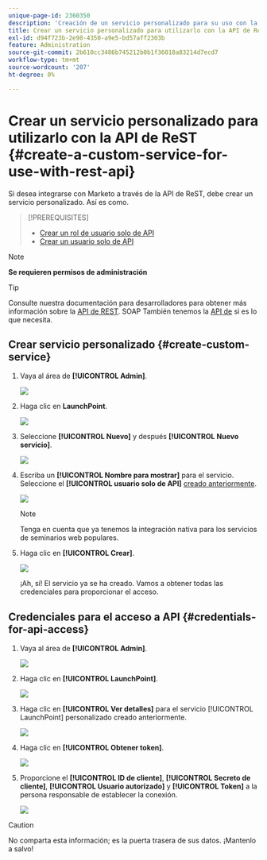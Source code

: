 ```yaml
---
unique-page-id: 2360350
description: 'Creación de un servicio personalizado para su uso con la API de ReST: documentos de Marketo: documentación del producto'
title: Crear un servicio personalizado para utilizarlo con la API de ReST
exl-id: d94f723b-2e98-4350-a9e5-bd57aff2303b
feature: Administration
source-git-commit: 2b610cc3486b745212b0b1f36018a83214d7ecd7
workflow-type: tm+mt
source-wordcount: '207'
ht-degree: 0%

---
```


# Crear un servicio personalizado para utilizarlo con la API de ReST {#create-a-custom-service-for-use-with-rest-api}

Si desea integrarse con Marketo a través de la API de ReST, debe crear un servicio personalizado. Así es como.

>[!PREREQUISITES]
>
>* [Crear un rol de usuario solo de API](/help/marketo/product-docs/administration/users-and-roles/create-an-api-only-user-role.md)
>* [Crear un usuario solo de API](/help/marketo/product-docs/administration/users-and-roles/create-an-api-only-user.md)
>

>[!NOTE]
>
>**Se requieren permisos de administración**

>[!TIP]
>
>Consulte nuestra documentación para desarrolladores para obtener más información sobre la [API de REST](https://developer.adobe.com/marketo-apis/). SOAP También tenemos la [API de](https://experienceleague.adobe.com/es/docs/marketo-developer/marketo/soap/soap-api) si es lo que necesita.

## Crear servicio personalizado {#create-custom-service}

1. Vaya al área de **[!UICONTROL Admin]**.

   ![](assets/create-a-custom-service-for-use-with-rest-api-1.png)

1. Haga clic en **LaunchPoint**.

   ![](assets/create-a-custom-service-for-use-with-rest-api-2.png)

1. Seleccione **[!UICONTROL Nuevo]** y después **[!UICONTROL Nuevo servicio]**.

   ![](assets/create-a-custom-service-for-use-with-rest-api-3.png)

1. Escriba un **[!UICONTROL Nombre para mostrar]** para el servicio. Seleccione el **[!UICONTROL usuario solo de API]** [creado anteriormente](/help/marketo/product-docs/administration/users-and-roles/create-an-api-only-user.md).

   ![](assets/create-a-custom-service-for-use-with-rest-api-4.png)

   >[!NOTE]
   >
   >Tenga en cuenta que ya tenemos la integración nativa para los servicios de seminarios web populares.

1. Haga clic en **[!UICONTROL Crear]**.

   ![](assets/create-a-custom-service-for-use-with-rest-api-5.png)

   ¡Ah, sí! El servicio ya se ha creado. Vamos a obtener todas las credenciales para proporcionar el acceso.

## Credenciales para el acceso a API {#credentials-for-api-access}

1. Vaya al área de **[!UICONTROL Admin]**.

   ![](assets/create-a-custom-service-for-use-with-rest-api-6.png)

1. Haga clic en **[!UICONTROL LaunchPoint]**.

   ![](assets/create-a-custom-service-for-use-with-rest-api-7.png)

1. Haga clic en **[!UICONTROL Ver detalles]** para el servicio [!UICONTROL LaunchPoint] personalizado creado anteriormente.

   ![](assets/create-a-custom-service-for-use-with-rest-api-8.png)

1. Haga clic en **[!UICONTROL Obtener token]**.

   ![](assets/create-a-custom-service-for-use-with-rest-api-9.png)

1. Proporcione el **[!UICONTROL ID de cliente]**, **[!UICONTROL Secreto de cliente]**, **[!UICONTROL Usuario autorizado]** y **[!UICONTROL Token]** a la persona responsable de establecer la conexión.

   ![](assets/create-a-custom-service-for-use-with-rest-api-10.png)

>[!CAUTION]
>
>No comparta esta información; es la puerta trasera de sus datos. ¡Mantenlo a salvo!

